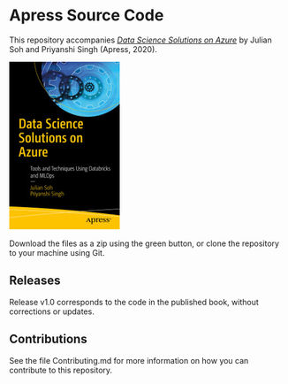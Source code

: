 # Apress Source Code

This repository accompanies [*Data Science Solutions on Azure*](https://www.apress.com/9781484264041) by Julian Soh and Priyanshi Singh
 (Apress, 2020).

[comment]: #cover
![Cover image](9781484264041.jpg)

Download the files as a zip using the green button, or clone the repository to your machine using Git.

## Releases

Release v1.0 corresponds to the code in the published book, without corrections or updates.

## Contributions

See the file Contributing.md for more information on how you can contribute to this repository.